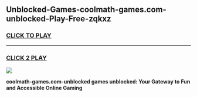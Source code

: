 
## Unblocked-Games-coolmath-games.com-unblocked-Play-Free-zqkxz
<h3>
<a href="https://premium76.site?title=coolmath-games.com-unblocked&ref=19M">CLICK TO PLAY</a></h3>
<hr>

<h3>
<a href="https://premium76.site?title=coolmath-games.com-unblocked&ref=19M">CLICK 2 PLAY</a>
  
</h3>

<a href="https://premium76.site?title=coolmath-games.com-unblocked&ref=19M"><img src="https://clearcache.store/games.png"></a>


**coolmath-games.com-unblocked games unblocked: Your Gateway to Fun and Accessible Online Gaming**
